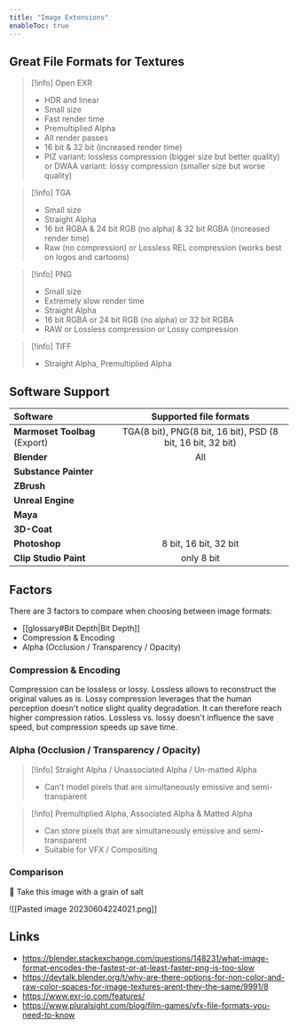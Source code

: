 ```yaml
---
title: "Image Extensions"
enableToc: true
---
```


## Great File Formats for Textures

>[!info] Open EXR
>
>- HDR and linear
>- Small size
>- Fast render time
>- Premultiplied Alpha
>- All render passes
>- 16 bit & 32 bit (increased render time) 
>- PIZ variant: lossless compression (bigger size but better quality) or DWAA variant: lossy compression (smaller size but worse quality)

>[!info] TGA
>
>- Small size
>- Straight Alpha
>- 16 bit RGBA & 24 bit RGB (no alpha) & 32 bit RGBA (increased render time) 
>- Raw (no compression) or Lossless REL compression (works best on logos and cartoons)

>[!info] PNG
>
>- Small size
>- Extremely slow render time
>- Straight Alpha
>- 16 bit RGBA or 24 bit RGB (no alpha) or 32 bit RGBA
>- RAW or Lossless compression or Lossy compression

>[!info] TIFF
>
>- Straight Alpha, Premultiplied Alpha

## Software Support

|Software|Supported file formats
|:--|:-:
|**Marmoset Toolbag** (Export)|TGA(8 bit), PNG(8 bit, 16 bit), PSD (8 bit, 16 bit, 32 bit)
|**Blender**|All
|**Substance Painter**|
|**ZBrush**|
|**Unreal Engine**|
|**Maya**|
|**3D-Coat**|
|**Photoshop**|8 bit, 16 bit, 32 bit
|**Clip Studio Paint**| only 8 bit

## Factors

There are 3 factors to compare when choosing between image formats:

- [[glossary#Bit Depth|Bit Depth]]
- Compression & Encoding
- Alpha (Occlusion / Transparency / Opacity)


### Compression & Encoding
Compression can be lossless or lossy. Lossless allows to reconstruct the original values as is. Lossy compression leverages that the human perception doesn't notice slight quality degradation. It can therefore reach higher compression ratios. Lossless vs. lossy doesn't influence the save speed, but compression speeds up save time. 

### Alpha (Occlusion / Transparency / Opacity)

>[!info] Straight Alpha / Unassociated Alpha / Un-matted Alpha
>
>- Can't model pixels that are simultaneously emissive and semi-transparent

>[!info] Premultiplied Alpha, Associated Alpha & Matted Alpha
>
>- Can store pixels that are simultaneously emissive and semi-transparent
>- Suitable for VFX / Compositing

### Comparison
🚧 Take this image with a grain of salt

![[Pasted image 20230604224021.png]]

## Links
- https://blender.stackexchange.com/questions/148231/what-image-format-encodes-the-fastest-or-at-least-faster-png-is-too-slow
- https://devtalk.blender.org/t/why-are-there-options-for-non-color-and-raw-color-spaces-for-image-textures-arent-they-the-same/9991/8
- https://www.exr-io.com/features/
- https://www.pluralsight.com/blog/film-games/vfx-file-formats-you-need-to-know